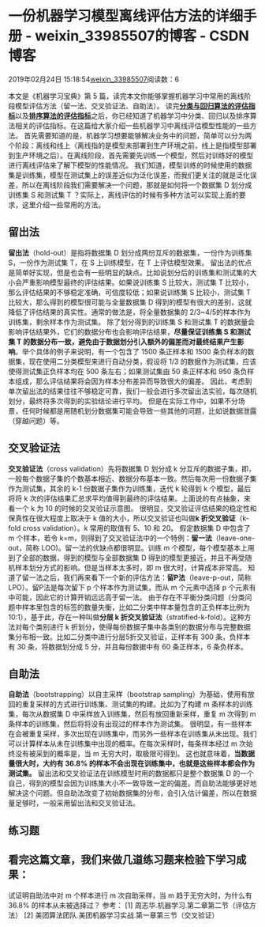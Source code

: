 # 一份机器学习模型离线评估方法的详细手册 - weixin_33985507的博客 - CSDN博客
2019年02月24日 15:18:54[weixin_33985507](https://me.csdn.net/weixin_33985507)阅读数：6
> 
本文是《机器学习宝典》第 5 篇，读完本文你能够掌握机器学习中常用的离线阶段模型评估方法（留一法、交叉验证法、自助法）。
读完[**分类与回归算法的评估指标**](https://link.juejin.im?target=http%3A%2F%2Fmp.weixin.qq.com%2Fs%3F__biz%3DMzU1MjYzNjQwOQ%3D%3D%26amp%3Bmid%3D2247484652%26amp%3Bidx%3D1%26amp%3Bsn%3D1d9514e178f1567dce857e616cf08e32%26amp%3Bchksm%3Dfbfe5e7acc89d76c574fc5a69f49918ae87406ab55c88a43af44026749579db9d7ab364829a2%26amp%3Bscene%3D21%23wechat_redirect)以及[**排序算法的评估指标**](https://link.juejin.im?target=http%3A%2F%2Fmp.weixin.qq.com%2Fs%3F__biz%3DMzU1MjYzNjQwOQ%3D%3D%26amp%3Bmid%3D2247484776%26amp%3Bidx%3D1%26amp%3Bsn%3Dd8f1e3a33ba08f4a6608433f9e765c19%26amp%3Bchksm%3Dfbfe5ffecc89d6e87b617f5fe35beffa3e1935d089fcc613c5aca996edd7315da349bd6b038a%26amp%3Bscene%3D21%23wechat_redirect)之后，你已经知道了机器学习中分类、回归以及排序算法相关的评估指标。在这篇给大家介绍一些机器学习中离线评估模型性能的一些方法。
首先需要知道的是，机器学习想要能够解决业务中的问题，简单可以分为两个阶段：离线和线上（离线指的是模型未部署到生产环境之前，线上是指模型部署到生产环境之后）。在离线阶段，首先需要先训练一个模型，然后对训练好的模型进行离线评估来了解下模型的性能情况。
我们知道，模型训练的时候使用的数据集是训练集，模型在测试集上的误差近似为泛化误差，而我们更关注的就是泛化误差，所以在离线阶段我们需要解决一个问题，那就是如何将一个数据集 D 划分成训练集 S 和测试集 T ？实际上，离线评估的时候有多种方法可以实现上面的要求，这里介绍一些常用的方法。
## 留出法
**留出法**（hold-out）是指将数据集 D 划分成两份互斥的数据集，一份作为训练集 S，一份作为测试集 T，在 S 上训练模型，在 T 上评估模型效果。
留出法的优点是简单好实现，但是也会有一些明显的缺点。比如说划分后的训练集和测试集的大小会严重影响模型最终的评估结果。如果说训练集 S 比较大，测试集 T 比较小，那么评估结果的不够稳定准确，可信度较低；如果说训练集 S 比较小，测试集 T 比较大，那么得到的模型很可能与全量数据集 D 得到的模型有很大的差别，这就降低了评估结果的真实性。通常的做法是，将全量数据集的 2/3~4/5的样本作为训练集，剩余样本作为测试集。
除了划分得到的训练集 S 和测试集 T 的数据量会影响评估结果外，它们的数据分布也会影响评估结果，**尽量保证训练集 S 和测试集 T 的数据分布一致，避免由于数据划分引入额外的偏差而对最终结果产生影响**。举个具体的例子来说明，有一个包含了 1500 条正样本和 1500 条负样本的数据集，现在使用二分类模型来进行自动分类，假设将 1/3 的数据作为测试集，应该使得测试集正负样本均在 500 条左右；如果测试集由 50 条正样本和 950 条负样本组成，那么评估结果将会因为样本分布差异而导致很大的偏差。
因此，考虑到单次留出法的结果往往不够稳定可靠，我们一般会进行多次留出法实验，每次随机划分，最终将多次得到的实验结论进行平均。
但是在实际工作中，如果不分场景，任何时候都是用随机划分数据集可能会导致一些其他的问题，比如说数据泄露（穿越问题）等。
## 交叉验证法
**交叉验证法**（cross validation）先将数据集 D 划分成 k 分互斥的数据子集，即，一般每个数据子集的个数基本相近、数据分布基本一致。然后每次用一份数据子集作为测试集，其余的 k-1 份数据子集作为训练集，迭代 k 轮得到 k 个模型，最后将将 k 次的评估结果汇总求平均值得到最终的评估结果。上面说的有点抽象，来看一个 k 为 10 的时候的交叉验证示意图。
很明显，交叉验证评估结果的稳定性和保真性在很大程度上取决于 k 值的大小，所以交叉验证也叫做**k 折交叉验证**（k-fold cross validation）。k 常用的取值有 5、10 和 20。
假定数据集 D 中包含了 m 个样本，若令 k=m，则得到了交叉验证法中的一个特例：**留一法**（leave-one-out，简称 LOO)。留一法的优缺点都很明显。训练 m 个模型，每个模型基本上用到了全部的数据，得到的模型与全部数据集 D 得到的模型更接近，并且不再受随机样本划分方式的影响。但是当样本太多时，即 m 很大时，计算成本非常高。
知道了留一法之后，我们再来看下一个新的评估方法：**留P法**（leave-p-out，简称LPO）。留P法是每次留下 p 个样本作为测试集，而从 m 个元素中选择 p 个元素有中可能，因此它的计算开销远远高于留一法。
由于存在不平衡分类问题（分类问题中样本里包含的标签的数量失衡，比如二分类中样本量包含的正负样本比例为10:1），基于此，存在一种叫做**分层 k 折交叉验证法**（stratified-k-fold）。这种方法对每个类别进行 k 折划分，使得每份数据子集中各类别的数据分布与完整数据集分布相一致。比如二分类中进行分层5折交叉验证，正样本有 300 条，负样本有 30 条，将数据划分成 5 分，并且每份数据中有 60 条正样本，6 条负样本。
## 自助法
**自助法**（bootstrapping）以自主采样（bootstrap sampling）为基础，使用有放回的重复采样的方式进行训练集、测试集的构建。比如为了构建 m 条样本的训练集，每次从数据集 D 中采样放入训练集，然后有放回重新采样，重复 m 次得到 m 条样本的训练集，然后将将没有出现过的样本作为测试集。
很明显，有一些样本在会被重复采样，多次出现在训练集中，而另外一些样本在训练集从未出现。我们可以计算样本从未在训练集中出现的概率。在每次采样时，每条样本经过 m 次始终没有被采到的概率是，当 m 无穷大时，取极限可得到。
这也就意味着，**当数据量很大时，大约有 36.8% 的样本不会出现在训练集中，也就是这些样本都会作为测试集。**
留出法和交叉验证法在训练模型时用的数据都只是整个数据集 D 的一个自己，得到的模型会因为训练集大小不一致导致一定的偏差。而自助法能够更好地解决这个问题。但自助法改变了初始数据集的分布，会引入估计偏差，所以在数据量足够时，一般采用留出法和交叉验证法。
## 练习题
看完这篇文章，我们来做几道**练习题**来检验下学习成果：
- 
试证明自助法中对 m 个样本进行 m 次自助采样，当 m 趋于无穷大时，为什么有 36.8% 的样本从未被选择过？
参考：
[1] 周志华.机器学习.第二章第二节（评估方法）
[2] 美团算法团队.美团机器学习实战.第一章第三节（交叉验证）
